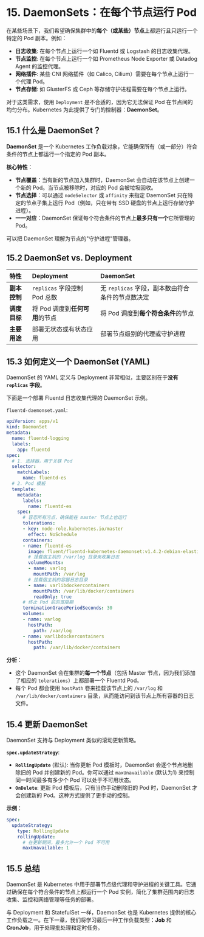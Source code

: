 # 15. DaemonSets：在每个节点运行 Pod

在某些场景下，我们希望确保集群中的**每个（或某些）节点**上都运行且只运行一个特定的 Pod 副本。例如：
- **日志收集**: 在每个节点上运行一个如 Fluentd 或 Logstash 的日志收集代理。
- **节点监控**: 在每个节点上运行一个如 Prometheus Node Exporter 或 Datadog Agent 的监控代理。
- **网络插件**: 某些 CNI 网络插件（如 Calico, Cilium）需要在每个节点上运行一个代理 Pod。
- **节点存储**: 如 GlusterFS 或 Ceph 等存储守护进程需要在每个节点上运行。

对于这类需求，使用 `Deployment` 是不合适的，因为它无法保证 Pod 在节点间的均匀分布。Kubernetes 为此提供了专门的控制器：**DaemonSet**。

## 15.1 什么是 DaemonSet？

**DaemonSet** 是一个 Kubernetes 工作负载对象，它能确保所有（或一部分）符合条件的节点上都运行一个指定的 Pod 副本。

**核心特性**：
- **节点覆盖**：当有新的节点加入集群时，DaemonSet 会自动在该节点上创建一个新的 Pod。当节点被移除时，对应的 Pod 会被垃圾回收。
- **节点选择**：可以通过 `nodeSelector` 或 `affinity` 来指定 DaemonSet 只在特定的节点子集上运行 Pod（例如，只在带有 SSD 硬盘的节点上运行存储守护进程）。
- **一一对应**：DaemonSet 保证每个符合条件的节点上**最多只有一个**它所管理的 Pod。

可以把 DaemonSet 理解为节点的"守护进程"管理器。

## 15.2 DaemonSet vs. Deployment

| 特性 | Deployment | DaemonSet |
| :--- | :--- | :--- |
| **副本控制** | `replicas` 字段控制 Pod 总数 | 无 `replicas` 字段，副本数由符合条件的节点数决定 |
| **调度目标** | 将 Pod 调度到**任何可用**的节点 | 将 Pod 调度到**每个符合条件**的节点 |
| **主要用途** | 部署无状态或有状态应用 | 部署节点级别的代理或守护进程 |

## 15.3 如何定义一个 DaemonSet (YAML)

DaemonSet 的 YAML 定义与 Deployment 非常相似，主要区别在于**没有 `replicas` 字段**。

下面是一个部署 Fluentd 日志收集代理的 DaemonSet 示例。

`fluentd-daemonset.yaml`:
```yaml
apiVersion: apps/v1
kind: DaemonSet
metadata:
  name: fluentd-logging
  labels:
    app: fluentd
spec:
  # 1. 选择器，用于关联 Pod
  selector:
    matchLabels:
      name: fluentd-es
  # 2. Pod 模板
  template:
    metadata:
      labels:
        name: fluentd-es
    spec:
      # 容忍所有污点，确保能在 master 节点上也运行
      tolerations:
      - key: node-role.kubernetes.io/master
        effect: NoSchedule
      containers:
      - name: fluentd-es
        image: fluent/fluentd-kubernetes-daemonset:v1.4.2-debian-elasticsearch-1.1
        # 挂载宿主机的 /var/log 目录来收集日志
        volumeMounts:
        - name: varlog
          mountPath: /var/log
        # 挂载宿主机的容器日志目录
        - name: varlibdockercontainers
          mountPath: /var/lib/docker/containers
          readOnly: true
      # 终止 Pod 前的宽限期
      terminationGracePeriodSeconds: 30
      volumes:
      - name: varlog
        hostPath:
          path: /var/log
      - name: varlibdockercontainers
        hostPath:
          path: /var/lib/docker/containers
```

**分析**：
- 这个 DaemonSet 会在集群的**每一个节点**（包括 Master 节点，因为我们添加了相应的 `tolerations`）上都部署一个 Fluentd Pod。
- 每个 Pod 都会使用 `hostPath` 卷来挂载该节点上的 `/var/log` 和 `/var/lib/docker/containers` 目录，从而能访问到该节点上所有容器的日志文件。

## 15.4 更新 DaemonSet

DaemonSet 支持与 Deployment 类似的滚动更新策略。

**`spec.updateStrategy`**:
- **`RollingUpdate`** (默认): 当你更新 Pod 模板时，DaemonSet 会逐个节点地删除旧的 Pod 并创建新的 Pod。你可以通过 `maxUnavailable` (默认为1) 来控制同一时间最多有多少个 Pod 可以处于不可用状态。
- **`OnDelete`**: 更新 Pod 模板后，只有当你手动删除旧的 Pod 时，DaemonSet 才会创建新的 Pod。这种方式提供了更手动的控制。

**示例**：
```yaml
spec:
  updateStrategy:
    type: RollingUpdate
    rollingUpdate:
      # 在更新期间，最多允许一个 Pod 不可用
      maxUnavailable: 1
```

## 15.5 总结

DaemonSet 是 Kubernetes 中用于部署节点级代理和守护进程的关键工具。它通过确保在每个符合条件的节点上都运行一个 Pod 实例，简化了集群范围内的日志收集、监控和网络管理等任务的部署。

与 Deployment 和 StatefulSet 一样，DaemonSet 也是 Kubernetes 提供的核心工作负载之一。在下一章，我们将学习最后一种工作负载类型：**Job** 和 **CronJob**，用于处理批处理和定时任务。